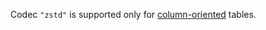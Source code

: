 Codec `"zstd"` is supported only for [column-oriented](../concepts/datamodel/table.md#column-oriented-tables) tables.